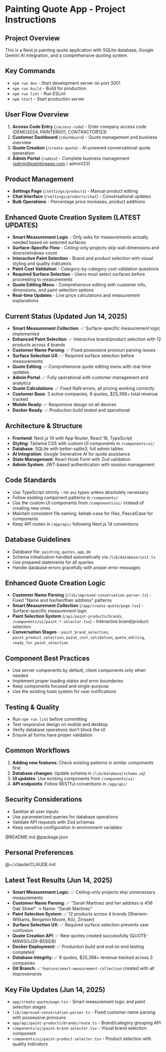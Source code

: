 # Painting Quote App - Project Instructions

## Project Overview
This is a Next.js painting quote application with SQLite database, Google Gemini AI integration, and a comprehensive quoting system.

## Key Commands
- `npm run dev` - Start development server on port 3001
- `npm run build` - Build for production
- `npm run lint` - Run ESLint
- `npm start` - Start production server

## User Flow Overview
1. **Access Code Entry** (`/access-code`) - Enter company access code (DEMO2024, PAINTER001, CONTRACTOR123)
2. **Customer Dashboard** (`/dashboard`) - Quote management and business overview
3. **Quote Creation** (`/create-quote`) - AI-powered conversational quote generation
4. **Admin Portal** (`/admin`) - Complete business management (admin@paintingapp.com / admin123)

## Product Management
- **Settings Page** (`/settings/products`) - Manual product editing
- **Chat Interface** (`/settings/products/chat`) - Conversational updates
- **Bulk Operations** - Percentage price increases, product additions

## Enhanced Quote Creation System (LATEST UPDATES)
- **Smart Measurement Logic** - Only asks for measurements actually needed based on selected surfaces
- **Surface-Specific Flow** - Ceiling-only projects skip wall dimensions and doors/windows count
- **Interactive Paint Selection** - Brand and product selection with visual styling and quality indicators
- **Paint Cost Validation** - Category-by-category cost validation questions
- **Required Surface Selection** - Users must select surfaces before proceeding to measurements
- **Quote Editing Menu** - Comprehensive editing with customer info, dimensions, and paint selection options
- **Real-time Updates** - Live price calculations and measurement explanations

## Current Status (Updated Jun 14, 2025)
- **Smart Measurement Collection**: ✅ Surface-specific measurement logic implemented
- **Enhanced Paint Selection**: ✅ Interactive brand/product selection with 12 products across 4 brands
- **Customer Name Parsing**: ✅ Fixed possessive pronoun parsing issues
- **Surface Selection UX**: ✅ Required surface selection before measurements
- **Quote Editing**: ✅ Comprehensive quote editing menu with real-time updates
- **Admin Portal**: ✅ Fully operational with customer management and analytics
- **Quote Calculations**: ✅ Fixed NaN errors, all pricing working correctly
- **Customer Base**: 3 active companies, 9 quotes, $25,398+ total revenue tracked
- **Mobile Ready**: ✅ Responsive design on all devices
- **Docker Ready**: ✅ Production build tested and operational

## Architecture & Structure
- **Frontend**: Next.js 14 with App Router, React 18, TypeScript
- **Styling**: Tailwind CSS with custom UI components in `/components/ui/`
- **Database**: SQLite with better-sqlite3, full admin tables
- **AI Integration**: Google Generative AI for quote assistance
- **State Management**: React Hook Form with Zod validation
- **Admin System**: JWT-based authentication with session management

## Code Standards
- Use TypeScript strictly - no `any` types unless absolutely necessary
- Follow existing component patterns in `/components/`
- Use the custom UI components from `/components/ui/` instead of creating new ones
- Maintain consistent file naming: kebab-case for files, PascalCase for components
- Keep API routes in `/app/api/` following Next.js 14 conventions

## Database Guidelines
- Database file: `painting_quotes_app.db`
- Schema initialization handled automatically via `/lib/database/init.ts`
- Use prepared statements for all queries
- Handle database errors gracefully with proper error messages

## Enhanced Quote Creation Logic
- **Customer Name Parsing** (`/lib/improved-conversation-parser.ts`) - Fixed "Name and his/her/their address" patterns
- **Smart Measurement Collection** (`/app/create-quote/page.tsx`) - Surface-specific measurement logic
- **Paint Selection System** (`/api/paint-products/brands`, `/components/ui/paint-*-selector.tsx`) - Interactive brand/product selection
- **Conversation Stages** - `paint_brand_selection`, `paint_product_selection`, `paint_cost_validation`, `quote_editing`, `ready_for_paint_selection`

## Component Best Practices
- Use server components by default, client components only when needed
- Implement proper loading states and error boundaries
- Keep components focused and single-purpose
- Use the existing toast system for user notifications

## Testing & Quality
- Run `npm run lint` before committing
- Test responsive design on mobile and desktop
- Verify database operations don't block the UI
- Ensure all forms have proper validation

## Common Workflows
1. **Adding new features**: Check existing patterns in similar components first
2. **Database changes**: Update schema in `/lib/database/schema.sql`
3. **UI updates**: Use existing components from `/components/ui/`
4. **API endpoints**: Follow RESTful conventions in `/app/api/`

## Security Considerations
- Sanitize all user inputs
- Use parameterized queries for database operations
- Validate API requests with Zod schemas
- Keep sensitive configuration in environment variables

@README.md
@package.json

## Personal Preferences
@~/.claude/CLAUDE.md

## Latest Test Results (Jun 14, 2025)
- **Smart Measurement Logic**: ✅ Ceiling-only projects skip unnecessary measurements
- **Customer Name Parsing**: ✅ "Sarah Martinez and her address is 456 Oak Street" → Name: "Sarah Martinez"
- **Paint Selection System**: ✅ 12 products across 4 brands (Sherwin-Williams, Benjamin Moore, Kilz, Zinsser)
- **Surface Selection UX**: ✅ Required surface selection prevents user confusion
- **Quote Creation API**: ✅ New quotes created successfully (QUOTE-MBWSOJ29-B55ID8)
- **Docker Deployment**: ✅ Production build and end-to-end testing completed
- **Database Integrity**: ✅ 9 quotes, $25,398+ revenue tracked across 3 companies
- **Git Branch**: ✅ `feature/smart-measurement-collection` created with all improvements

## Key File Updates (Jun 14, 2025)
- `app/create-quote/page.tsx` - Smart measurement logic and paint selection stages
- `lib/improved-conversation-parser.ts` - Fixed customer name parsing with possessive pronouns
- `app/api/paint-products/brands/route.ts` - Brand/category grouping API
- `components/ui/paint-brand-selector.tsx` - Visual brand selection component
- `components/ui/paint-product-selector.tsx` - Product selection with quality indicators